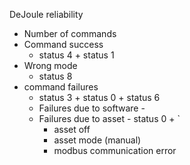 
DeJoule reliability 
- Number of commands
- Command success 
	- status 4 + status 1
- Wrong mode
	- status 8
- command failures
	- status 3 + status 0 + status 6 
	- Failures due to software - 
	- Failures due to asset - status 0 + ` 
		- asset off
		- asset mode (manual)
		- modbus communication error
<!--stackedit_data:
eyJoaXN0b3J5IjpbODY2MzE3NzA2LC0yMDY4MTU3NTI3LDQ5Nz
gxODgxMF19
-->